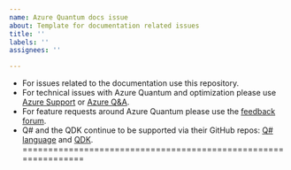 ```yaml
---
name: Azure Quantum docs issue
about: Template for documentation related issues
title: ''
labels: ''
assignees: ''

---
```


- For issues related to the documentation use this repository.
- For technical issues with Azure Quantum and optimization please use [Azure Support](https://ms.portal.azure.com/#blade/Microsoft_Azure_Support/HelpAndSupportBlade/newsupportrequest) or [Azure Q&A](https://docs.microsoft.com/en-us/answers/topics/azure-quantum.html).
- For feature requests around Azure Quantum please use the [feedback forum](https://feedback.azure.com/forums/932905-azure-quantum).
- Q# and the QDK continue to be supported via their GitHub repos: [Q# language](https://github.com/microsoft/qsharp-language/issues) and [QDK](https://github.com/microsoft/qsharp-runtime/issues).
===============================================================
